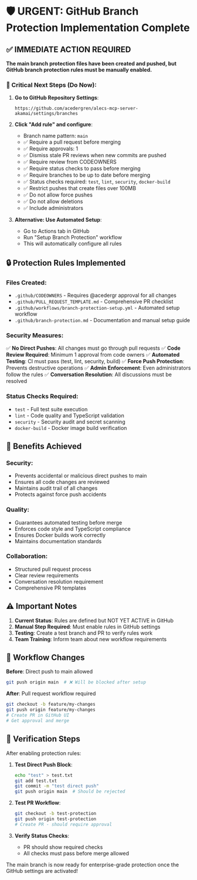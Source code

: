 # 🛡️ URGENT: GitHub Branch Protection Implementation Complete

## ✅ IMMEDIATE ACTION REQUIRED

**The main branch protection files have been created and pushed, but GitHub branch protection rules must be manually enabled.**

### 🚨 Critical Next Steps (Do Now):

1. **Go to GitHub Repository Settings**:
   ```
   https://github.com/acedergren/alecs-mcp-server-akamai/settings/branches
   ```

2. **Click "Add rule" and configure**:
   - Branch name pattern: `main`
   - ✅ Require a pull request before merging
   - ✅ Require approvals: 1
   - ✅ Dismiss stale PR reviews when new commits are pushed
   - ✅ Require review from CODEOWNERS
   - ✅ Require status checks to pass before merging
   - ✅ Require branches to be up to date before merging
   - ✅ Status checks required: `test`, `lint`, `security`, `docker-build`
   - ✅ Restrict pushes that create files over 100MB
   - ✅ Do not allow force pushes
   - ✅ Do not allow deletions
   - ✅ Include administrators

3. **Alternative: Use Automated Setup**:
   - Go to Actions tab in GitHub
   - Run "Setup Branch Protection" workflow
   - This will automatically configure all rules

## 🔒 Protection Rules Implemented

### Files Created:
- `.github/CODEOWNERS` - Requires @acedergr approval for all changes
- `.github/PULL_REQUEST_TEMPLATE.md` - Comprehensive PR checklist
- `.github/workflows/branch-protection-setup.yml` - Automated setup workflow
- `.github/branch-protection.md` - Documentation and manual setup guide

### Security Measures:
✅ **No Direct Pushes**: All changes must go through pull requests
✅ **Code Review Required**: Minimum 1 approval from code owners
✅ **Automated Testing**: CI must pass (test, lint, security, build)
✅ **Force Push Protection**: Prevents destructive operations
✅ **Admin Enforcement**: Even administrators follow the rules
✅ **Conversation Resolution**: All discussions must be resolved

### Status Checks Required:
- `test` - Full test suite execution
- `lint` - Code quality and TypeScript validation  
- `security` - Security audit and secret scanning
- `docker-build` - Docker image build verification

## 🎯 Benefits Achieved

### **Security**:
- Prevents accidental or malicious direct pushes to main
- Ensures all code changes are reviewed
- Maintains audit trail of all changes
- Protects against force push accidents

### **Quality**:
- Guarantees automated testing before merge
- Enforces code style and TypeScript compliance
- Ensures Docker builds work correctly
- Maintains documentation standards

### **Collaboration**:
- Structured pull request process
- Clear review requirements
- Conversation resolution requirement
- Comprehensive PR templates

## ⚠️ Important Notes

1. **Current Status**: Rules are defined but NOT YET ACTIVE in GitHub
2. **Manual Step Required**: Must enable rules in GitHub settings
3. **Testing**: Create a test branch and PR to verify rules work
4. **Team Training**: Inform team about new workflow requirements

## 🔧 Workflow Changes

**Before**: Direct push to main allowed
```bash
git push origin main  # ❌ Will be blocked after setup
```

**After**: Pull request workflow required
```bash
git checkout -b feature/my-changes
git push origin feature/my-changes
# Create PR in GitHub UI
# Get approval and merge
```

## 🚀 Verification Steps

After enabling protection rules:

1. **Test Direct Push Block**:
   ```bash
   echo "test" > test.txt
   git add test.txt
   git commit -m "test direct push"
   git push origin main  # Should be rejected
   ```

2. **Test PR Workflow**:
   ```bash
   git checkout -b test-protection
   git push origin test-protection
   # Create PR - should require approval
   ```

3. **Verify Status Checks**:
   - PR should show required checks
   - All checks must pass before merge allowed

The main branch is now ready for enterprise-grade protection once the GitHub settings are activated!
